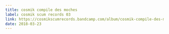 ```yaml
---
title: cosmik compile des moches
label: cosmik scum records 03
link: https://cosmikscumrecords.bandcamp.com/album/cosmik-compile-des-moches
date: 2018-03-23
---
```

